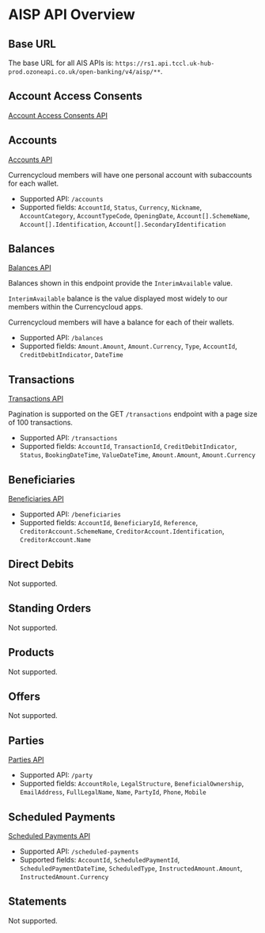 # AISP API Overview

## Base URL
The base URL for all AIS APIs is: `https://rs1.api.tccl.uk-hub-prod.ozoneapi.co.uk/open-banking/v4/aisp/**`.

## Account Access Consents
[Account Access Consents API](/perry/developer/documentation?resource=ukhub-tccl-portal-new&document=swagger/account-info-openapi.yaml#operations-tag-Account_Access)

## Accounts
[Accounts API](/perry/developer/documentation?resource=ukhub-tccl-portal-new&document=swagger/account-info-openapi.yaml#operations-tag-Accounts)

Currencycloud members will have one personal account with subaccounts for each wallet.

- Supported API: `/accounts`
- Supported fields: `AccountId`, `Status`, `Currency`, `Nickname`, `AccountCategory`, `AccountTypeCode`, `OpeningDate`, `Account[].SchemeName`, `Account[].Identification`,  `Account[].SecondaryIdentification`

## Balances
[Balances API](/perry/developer/documentation?resource=ukhub-tccl-portal-new&document=swagger/account-info-openapi.yaml#operations-tag-Balances)

Balances shown in this endpoint provide the `InterimAvailable` value.

`InterimAvailable` balance is the value displayed most widely to our members within the Currencycloud apps.

Currencycloud members will have a balance for each of their wallets.

- Supported API: `/balances`
- Supported fields: `Amount.Amount`, `Amount.Currency`, `Type`, `AccountId`, `CreditDebitIndicator`, `DateTime`

## Transactions
[Transactions API](/perry/developer/documentation?resource=ukhub-tccl-portal-new&document=swagger/account-info-openapi.yaml#operations-tag-Transactions)

Pagination is supported on the GET `/transactions` endpoint with a page size of 100 transactions.

- Supported API: `/transactions`
- Supported fields: `AccountId`, `TransactionId`, `CreditDebitIndicator`, `Status`, `BookingDateTime`, `ValueDateTime`, `Amount.Amount`, `Amount.Currency`

## Beneficiaries
[Beneficiaries API](/perry/developer/documentation?resource=ukhub-tccl-portal-new&document=swagger/account-info-openapi.yaml#operations-tag-Beneficiaries)

- Supported API: `/beneficiaries`
- Supported fields: `AccountId`, `BeneficiaryId`, `Reference`, `CreditorAccount.SchemeName`, `CreditorAccount.Identification`, `CreditorAccount.Name`

## Direct Debits
Not supported.

## Standing Orders
Not supported.

## Products
Not supported.

## Offers
Not supported.

## Parties
[Parties API](/perry/developer/documentation?resource=ukhub-tccl-portal-new&document=swagger/account-info-openapi.yaml#operations-tag-Parties)

- Supported API: `/party`
- Supported fields: `AccountRole`, `LegalStructure`, `BeneficialOwnership`, `EmailAddress`, `FullLegalName`, `Name`, `PartyId`, `Phone`, `Mobile`

## Scheduled Payments
[Scheduled Payments API](/perry/developer/documentation?resource=ukhub-tccl-portal-new&document=swagger/account-info-openapi.yaml#operations-tag-Scheduled_Payments)

- Supported API: `/scheduled-payments`
- Supported fields: `AccountId`, `ScheduledPaymentId`, `ScheduledPaymentDateTime`, `ScheduledType`, `InstructedAmount.Amount`, `InstructedAmount.Currency` 

## Statements
Not supported.
